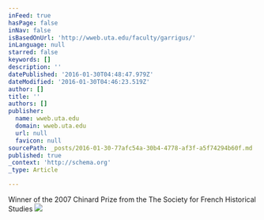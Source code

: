 ```yaml
---
inFeed: true
hasPage: false
inNav: false
isBasedOnUrl: 'http://wweb.uta.edu/faculty/garrigus/'
inLanguage: null
starred: false
keywords: []
description: ''
datePublished: '2016-01-30T04:48:47.979Z'
dateModified: '2016-01-30T04:46:23.519Z'
author: []
title: ''
authors: []
publisher:
  name: wweb.uta.edu
  domain: wweb.uta.edu
  url: null
  favicon: null
sourcePath: _posts/2016-01-30-77afc54a-30b4-4778-af3f-a5f74294b60f.md
published: true
_context: 'http://schema.org'
_type: Article

---
```

Winner of the 2007 Chinard Prize from the The Society for French Historical Studies
![](http://wweb.uta.edu/faculty/garrigus/images/BeforeHaiti_hbk.jpg)